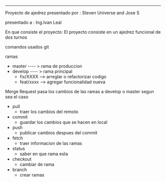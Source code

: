 ***********************************************
Proyecto de ajedrez
presentado por : Steven Universe and Jose S

presentado a : Ing.Ivan Leal

En que consiste el proyecto:
El proyecto consiste en un ajedrez funcional de dos turnos

comandos usados
git

ramas

- master  ---- > rama de produccion
- develop ---- > rama principal
  - fix/XXXX  --> arreglar o refactorizar codigo
  - feat/xxxx --> agregar funcionalidad nueva

Merge Request 
    pasa los cambios de las ramas  a develop o master segun sea el caso
  * pull 
    - traer los cambios del remoto
  * commit 
    - guardar los cambios  que se hacen en local
  * push
    - publicar cambios despues del commit
  * fetch
     - traer informacion de las ramas
  * status
     - saber en que rama esta
  * checkout 			
     - cambiar de rama 		
  * branch				    
     - crear ramas 	
